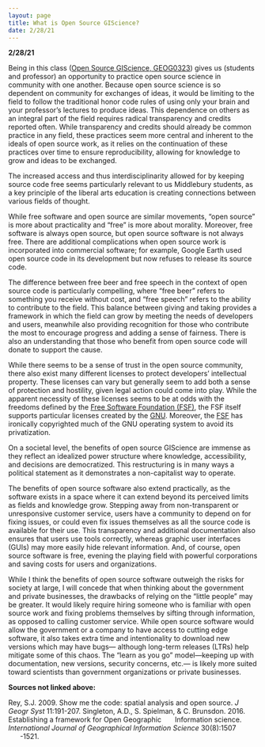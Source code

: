 ```yaml
---
layout: page
title: What is Open Source GIScience?
date: 2/28/21
---
```

**2/28/21**


Being in this class ([Open Source GIScience, GEOG0323]( https://catalog.middlebury.edu/courses/view/catalog/catalog%2FMCUG/course/course%2FGEOG0323)) gives us (students and professor) an opportunity to practice open source science in community with one another. Because open source science is so dependent on community for exchanges of ideas, it would be limiting to the field to follow the traditional honor code rules of using only your brain and your professor’s lectures to produce ideas. This dependence on others as an integral part of the field requires radical transparency and credits reported often. While transparency and credits should already be common practice in any field, these practices seem more central and inherent to the ideals of open source work, as it relies on the continuation of these practices over time to ensure reproducibility, allowing for knowledge to grow and ideas to be exchanged. 

The increased access and thus interdisciplinarity allowed for by keeping source code free seems particularly relevant to us Middlebury students, as a key principle of the liberal arts education is creating connections between various fields of thought. 

While free software and open source are similar movements, “open source” is more about practicality and “free” is more about morality. Moreover, free software is always open source, but open source software is not always free. There are additional complications when open source work is incorporated into commercial software; for example, Google Earth used open source code in its development but now refuses to release its source code. 

The difference between free beer and free speech in the context of open source code is particularly compelling, where “free beer” refers to something you receive without cost, and “free speech” refers to the ability to contribute to the field. This balance between giving and taking provides a framework in which the field can grow by meeting the needs of developers and users, meanwhile also providing recognition for those who contribute the most to encourage progress and adding a sense of fairness. There is also an understanding that those who benefit from open source code will donate to support the cause. 

While there seems to be a sense of trust in the open source community, there also exist many different licenses to protect developers’ intellectual property. These licenses can vary but generally seem to add both a sense of protection and hostility, given legal action could come into play. While the apparent necessity of these licenses seems to be at odds with the freedoms defined by the [Free Software Foundation (FSF)](https://www.fsf.org), the FSF itself supports particular licenses created by the [GNU](https://www.gnu.org). Moreover, the [FSF](https://www.fsf.org/about/) has ironically copyrighted much of the GNU operating system to avoid its privatization.

On a societal level, the benefits of open source GIScience are immense as they reflect an idealized power structure where knowledge, accessibility, and decisions are democratized. This restructuring is in many ways a political statement as it demonstrates a non-capitalist way to operate. 

The benefits of open source software also extend practically, as the software exists in a space where it can extend beyond its perceived limits as fields and knowledge grow. Stepping away from non-transparent or unresponsive customer service, users have a community to depend on for fixing issues, or could even fix issues themselves as all the source code is available for their use. This transparency and additional documentation also ensures that users use tools correctly, whereas graphic user interfaces (GUIs) may more easily hide relevant information. And, of course, open source software is free, evening the playing field with powerful corporations and saving costs for users and organizations. 

While I think the benefits of open source software outweigh the risks for society at large, I will concede that when thinking about the government and private businesses, the drawbacks of relying on the “little people” may be greater. It would likely require hiring someone who is familiar with open source work and fixing problems themselves by sifting through information, as opposed to calling customer service. While open source software would allow the government or a company to have access to cutting edge software, it also takes extra time and intentionality to download new versions which may have bugs— although long-term releases (LTRs) help mitigate some of this chaos. The “learn as you go” model—keeping up with documentation, new versions, security concerns, etc.— is likely more suited toward scientists than government organizations or private businesses. 



**Sources not linked above:** 

Rey, S.J. 2009. Show me the code: spatial analysis and open source. *J Geogr Syst* 11:191-207. 
Singleton, A.D., S. Spielman, & C. Brunsdon. 2016. Establishing a framework for Open Geographic 
&nbsp;&nbsp;&nbsp;&nbsp;&nbsp;&nbsp;Information science. *International Journal of Geographical Information Science* 30(8):1507
&nbsp;&nbsp;&nbsp;&nbsp;&nbsp;&nbsp;-1521. 
